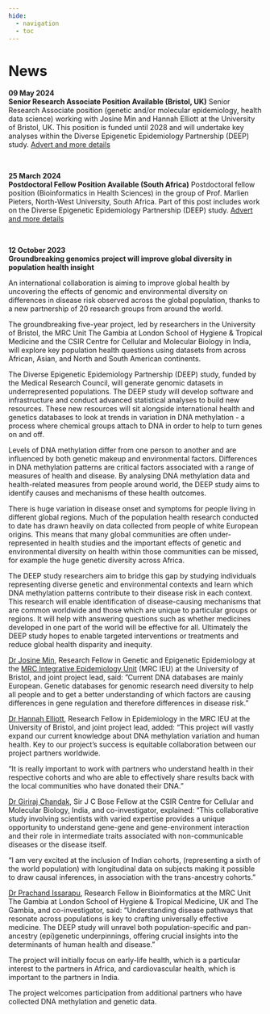 ```yaml
---
hide:
  - navigation
  - toc
---
```


# News

**09 May 2024**<br>
**Senior Research Associate Position Available (Bristol, UK)**
Senior Research Associate position (genetic and/or molecular epidemiology, health data science) working with Josine Min and Hannah Elliott at the University of Bristol, UK. This position is funded until 2028 and will undertake key analyses within the Diverse Epigenetic Epidemiology Partnership (DEEP) study. <a href="https://www.bristol.ac.uk/jobs/find/details/?jobId=346107&jobTitle=SENIOR%20RESEARCH%20ASSOCIATE%20%20IN%20GENETIC%20AND%2FOR%20MOLECULAR%20EPIDEMIOLOGY%2F%20POPULATION%20HEALTH%20DATA%20SCIENCE%20" target="_blank">Advert and more details</a>

<br>

**25 March 2024**<br>
**Postdoctoral Fellow Position Available (South Africa)**
Postdoctoral fellow position (Bioinformatics in Health Sciences) in the group of Prof. Marlien Pieters, North-West University, South Africa. Part of this post includes work on the Diverse Epigenetic Epidemiology Partnership (DEEP) study. <a href="https://health-sciences.nwu.ac.za/cen" target="_blank">Advert and more details</a>

<br>

**12 October 2023**<br>
**Groundbreaking genomics project will improve global diversity in population health insight**

An international collaboration is aiming to improve global health by uncovering the effects of genomic and environmental diversity on differences in disease risk observed across the global population, thanks to a new partnership of 20 research groups from around the world. 

The groundbreaking five-year project, led by researchers in the University of Bristol, the MRC Unit The Gambia at London School of Hygiene & Tropical Medicine and the CSIR Centre for Cellular and Molecular Biology in India, will explore key population health questions using datasets from across African, Asian, and North and South American continents.

The Diverse Epigenetic Epidemiology Partnership (DEEP) study, funded by the Medical Research Council, will generate genomic datasets in underrepresented populations.  The DEEP study will develop software and infrastructure and conduct advanced statistical analyses to build new resources. These new resources will sit alongside international health and genetics databases to look at trends in variation in DNA methylation - a process where chemical groups attach to DNA in order to help to turn genes on and off. 

Levels of DNA methylation differ from one person to another and are influenced by both genetic makeup and environmental factors. Differences in DNA methylation patterns are critical factors associated with a range of measures of health and disease. By analysing DNA methylation data and health-related measures from people around world, the DEEP study aims to identify causes and mechanisms of these health outcomes.

There is huge variation in disease onset and symptoms for people living in different global regions. Much of the population health research conducted to date has drawn heavily on data collected from people of white European origins. This means that many global communities are often under-represented in health studies and the important effects of genetic and environmental diversity on health within those communities can be missed, for example the huge genetic diversity across Africa. 

The DEEP study researchers aim to bridge this gap by studying individuals representing diverse genetic and environmental contexts and learn which DNA methylation patterns contribute to their disease risk in each context. This research will enable identification of disease-causing mechanisms that are common worldwide and those which are unique to particular groups or regions. It will help with answering questions such as whether medicines developed in one part of the world will be effective for all. Ultimately the DEEP study hopes to enable targeted interventions or treatments and reduce global health disparity and inequity.

[Dr Josine Min](https://research-information.bris.ac.uk/en/persons/josine-l-min), Research Fellow in Genetic and Epigenetic Epidemiology at the [MRC Integrative Epidemiology Unit](http://www.bristol.ac.uk/integrative-epidemiology/) (MRC IEU) at the University of Bristol, and joint project lead, said: ”Current DNA databases are mainly European. Genetic databases for genomic research need diversity to help all people and to get a better understanding of which factors are causing differences in gene regulation and therefore differences in disease risk.”

[Dr Hannah Elliott](https://research-information.bris.ac.uk/en/persons/hannah-r-elliott), Research Fellow in Epidemiology in the MRC IEU at the University of Bristol, and joint project lead, added: “This project will vastly expand our current knowledge about DNA methylation variation and human health. Key to our project’s success is equitable collaboration between our project partners worldwide. 

“It is really important to work with partners who understand health in their respective cohorts and who are able to effectively share results back with the local communities who have donated their DNA.”

[Dr Giriraj Chandak](https://www.ccmb.res.in/People/Research-Group/G-R-Chandak), Sir J C Bose Fellow at the CSIR Centre for Cellular and Molecular Biology, India, and co-investigator, explained: “This collaborative study involving scientists with varied expertise provides a unique opportunity to understand gene-gene and gene-environment interaction and their role in intermediate traits associated with non-communicable diseases or the disease itself. 

“I am very excited at the inclusion of Indian cohorts, (representing a sixth of the world population) with longitudinal data on subjects making it possible to draw causal inferences, in association with the trans-ancestry cohorts.”

[Dr Prachand Issarapu](https://www.lshtm.ac.uk/aboutus/people/issarapu.prachand), Research Fellow in Bioinformatics at the MRC Unit The Gambia at London School of Hygiene & Tropical Medicine, UK and The Gambia, and co-investigator, said: “Understanding disease pathways that resonate across populations is key to crafting universally effective medicine. The DEEP study will unravel both population-specific and pan-ancestry (epi)genetic underpinnings, offering crucial insights into the determinants of human health and disease.”

The project will initially focus on early-life health, which is a particular interest to the partners in Africa, and cardiovascular health, which is important to the partners in India. 

The project welcomes participation from additional partners who have collected DNA methylation and genetic data.

